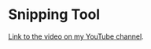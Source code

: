 # Snipping Tool
[Link to the video on my YouTube channel](https://www.youtube.com/watch?v=e2zePSUGwaA).
